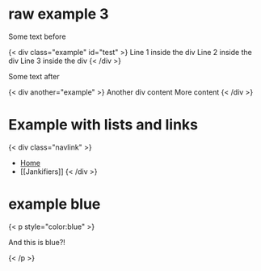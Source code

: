 # raw example 3

Some text before

{< div class="example" id="test" >}
Line 1 inside the div
Line 2 inside the div
Line 3 inside the div
{< /div >}

Some text after

{< div another="example" >}
Another div content
More content
{< /div >}

# Example with lists and links

{< div class="navlink" >}
- [Home](README)
- [[Jankifiers]]
{< /div >}

# example blue
{< p style="color:blue" >}

And this is blue?!

{< /p >}
